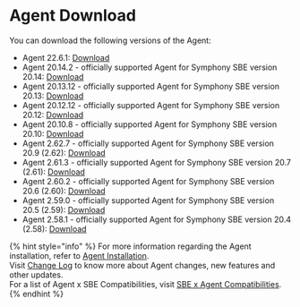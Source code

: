 # Agent Download

You can download the following versions of the Agent:

* Agent 22.6.1: [Download](https://storage.googleapis.com/sym-platform/developers/rest-api/agent-22.6.1.zip)
* Agent 20.14.2 - officially supported Agent for Symphony SBE version 20.14: [Download](https://storage.googleapis.com/sym-platform/developers/rest-api/agent-20.14.2.zip)
* Agent 20.13.12 - officially supported Agent for Symphony SBE version 20.13: [Download](https://storage.googleapis.com/sym-platform/developers/rest-api/agent-20.13.12.zip)
* Agent 20.12.12 - officially supported Agent for Symphony SBE version 20.12: [Download](https://storage.googleapis.com/sym-platform/developers/rest-api/agent-20.12.12.zip)
* Agent 20.10.8 - officially supported Agent for Symphony SBE version 20.10: [Download](https://storage.googleapis.com/sym-platform/developers/rest-api/agent-20.10.8.zip)
* Agent 2.62.7 - officially supported Agent for Symphony SBE version 20.9 (2.62): [Download](https://storage.googleapis.com/sym-platform/developers/rest-api/agent-2.62.7.zip)
* Agent 2.61.3 - officially supported Agent for Symphony SBE version 20.7 (2.61): [Download](https://storage.googleapis.com/sym-platform/developers/rest-api/agent-2.61.3.zip)
* Agent 2.60.2 - officially supported Agent for Symphony SBE version 20.6 (2.60): [Download](https://storage.googleapis.com/sym-platform/developers/rest-api/agent-2.60.2.zip)
* Agent 2.59.0 - officially supported Agent for Symphony SBE version 20.5 (2.59): [Download](https://storage.googleapis.com/sym-platform/developers/rest-api/agent-2.59.0.zip)
* Agent 2.58.1 - officially supported Agent for Symphony SBE version 20.4 (2.58): [Download](https://storage.googleapis.com/sym-platform/developers/rest-api/agent-2.58.1.zip)

{% hint style="info" %}
For more information regarding the Agent installation, refer to [Agent Installation](agent-2.x-and-above-installation.md).\
Visit [Change Log](../change-log/) to know more about Agent changes, new features and other updates.\
For a list of Agent x SBE Compatibilities, visit [SBE x Agent Compatibilities](sbe-x-agent-compatibility-matrix.md).
{% endhint %}
